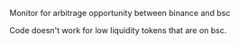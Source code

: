Monitor for arbitrage opportunity between binance and bsc



Code doesn't work for low liquidity tokens that are on bsc. 
